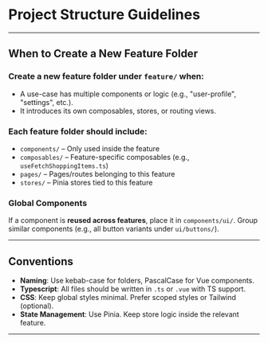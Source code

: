 #  Project Structure Guidelines

---

## When to Create a New Feature Folder
### Create a new feature folder under `feature/` when:
- A use-case has multiple components or logic (e.g., "user-profile", "settings", etc.).
- It introduces its own composables, stores, or routing views.

### Each feature folder should include:
- `components/` – Only used inside the feature
- `composables/` – Feature-specific composables (e.g., `useFetchShoppingItems.ts`)
- `pages/` – Pages/routes belonging to this feature
- `stores/` – Pinia stores tied to this feature

### Global Components
If a component is **reused across features**, place it in `components/ui/`. Group similar components (e.g., all button variants under `ui/buttons/`).

---

## Conventions

- **Naming**: Use kebab-case for folders, PascalCase for Vue components.
- **Typescript**: All files should be written in `.ts` or `.vue` with TS support.
- **CSS**: Keep global styles minimal. Prefer scoped styles or Tailwind (optional).
- **State Management**: Use Pinia. Keep store logic inside the relevant feature.

---